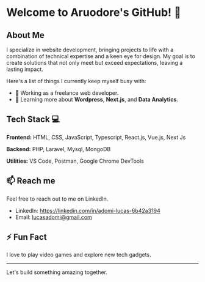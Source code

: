 # Welcome to Aruodore's GitHub! 👋

## About Me 

I specialize in website development, bringing projects to life with a combination of technical expertise and a keen eye for design. My goal is to create solutions that not only meet but exceed expectations, leaving a lasting impact.

Here's a list of things I currently keep myself busy with:

- 🔭 Working as a freelance web developer.
- 🌱 Learning more about **Wordpress**, **Next.js**, and **Data Analytics**.

## Tech Stack 💻

**Frontend:** HTML, CSS, JavaScript, Typescript, React.js, Vue.js, Next Js

**Backend:** PHP, Laravel, Mysql, MongoDB

**Utilities:** VS Code, Postman, Google Chrome DevTools

## 📫 Reach me 

Feel free to reach out to me on LinkedIn.

- LinkedIn: https://linkedin.com/in/adomi-lucas-6b42a3194
- Email: lucasadomi@gmail.com


## ⚡ Fun Fact

I love to play video games and explore new tech gadgets.

---

Let's build something amazing together.
